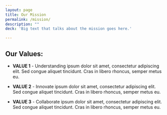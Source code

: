 ```yaml
---
layout: page
title: Our Mission
permalink: /mission/
description: ""
deck: 'Big text that talks about the mission goes here.'

---
```


## Our Values:

* **VALUE 1** - Understanding ipsum dolor sit amet, consectetur adipiscing elit. Sed congue aliquet tincidunt. Cras in libero rhoncus, semper metus eu.

* **VALUE 2** - Innovate ipsum dolor sit amet, consectetur adipiscing elit. Sed congue aliquet tincidunt. Cras in libero rhoncus, semper metus eu.

* **VALUE 3** - Collaborate ipsum dolor sit amet, consectetur adipiscing elit. Sed congue aliquet tincidunt. Cras in libero rhoncus, semper metus eu.
